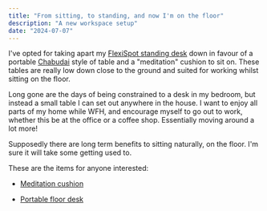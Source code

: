 ```yaml
---
title: "From sitting, to standing, and now I'm on the floor"
description: "A new workspace setup"
date: "2024-07-07"
---
```


I've opted for taking apart my [FlexiSpot standing desk](https://flexispot.co.uk/adjustable-standing-desk-pro-series.html) down in favour of a portable [Chabudai](https://en.wikipedia.org/wiki/Chabudai) style of table and a "meditation" cushion to sit on. These tables are really low down close to the ground and suited for working whilst sitting on the floor.

Long gone are the days of being constrained to a desk in my bedroom, but instead a small table I can set out anywhere in the house. I want to enjoy all parts of my home while WFH, and encourage myself to go out to work, whether this be at the office or a coffee shop. Essentially moving around a lot more!

Supposedly there are long term benefits to sitting naturally, on the floor. I'm sure it will take some getting used to.

These are the items for anyone interested:

- [Meditation cushion](https://www.amazon.co.uk/gp/product/B0BF11XPQZ/ref=ppx_yo_dt_b_asin_title_o02_s02?ie=UTF8&th=1)

- [Portable floor desk](https://www.amazon.co.uk/gp/product/B0C1N1Q8CH/ref=ppx_yo_dt_b_asin_title_o02_s00?ie=UTF8&psc=1)

